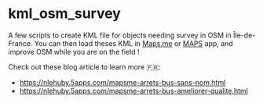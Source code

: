 # kml_osm_survey

A few scripts to create KML file for objects needing survey in OSM in Île-de-France. You can then load theses KML in [Maps.me](https://maps.me/) or [MAPS](https://gitlab.com/axet/omim/) app, and improve OSM while you are on the field !

Check out these blog article to learn more :fr::
* https://nlehuby.5apps.com/mapsme-arrets-bus-sans-nom.html
* https://nlehuby.5apps.com/mapsme-arrets-bus-ameliorer-qualite.html
